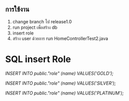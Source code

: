 ## การใช้งาน
1. change branch ไป release1.0
2. run project เพื่อสร้าง db 
3. insert role 
4. สร้าง user ด้วยการ run HomeControllerTest2.java

# SQL insert Role

_INSERT INTO public."role" (name) VALUES('GOLD');_

_INSERT INTO public."role" (name) VALUES('SILVER');_

_INSERT INTO public."role" (name) VALUES('PLATINUM');_
